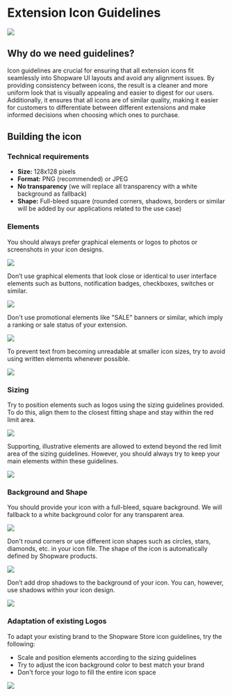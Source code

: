 # Extension Icon Guidelines

![](../../.gitbook/assets/extension-icon-guidelines-header.png)

## Why do we need guidelines?

Icon guidelines are crucial for ensuring that all extension icons fit seamlessly into Shopware UI layouts and avoid any alignment issues. By providing consistency between icons, the result is a cleaner and more uniform look that is visually appealing and easier to digest for our users.
Additionally, it ensures that all icons are of similar quality, making it easier for customers to differentiate between different extensions and make informed decisions when choosing which ones to purchase.

## Building the icon

### Technical requirements

- **Size:** 128x128 pixels
- **Format:** PNG (recommended) or JPEG
- **No transparency** (we will replace all transparency with a white background as fallback)
- **Shape:** Full-bleed square (rounded corners, shadows, borders or similar will be added by our applications related to the use case)

### Elements

You should always prefer graphical elements or logos to photos or screenshots in your icon designs.

![](../../.gitbook/assets/extension-icon-guidelines-elements-1.png)

Don’t use graphical elements that look close or identical to user interface elements such as buttons, notification badges, checkboxes, switches or similar.

![](../../.gitbook/assets/extension-icon-guidelines-elements-2.png)

Don't use promotional elements like "SALE" banners or similar, which imply a ranking or sale status of your extension.

![](../../.gitbook/assets/extension-icon-guidelines-elements-3.png)

To prevent text from becoming unreadable at smaller icon sizes, try to avoid using written elements whenever possible.

![](../../.gitbook/assets/extension-icon-guidelines-elements-4.png)

### Sizing

Try to position elements such as logos using the sizing guidelines provided. To do this, align them to the closest fitting shape and stay within the red limit area.

![](../../.gitbook/assets/extension-icon-guidelines-sizing-1.png)

Supporting, illustrative elements are allowed to extend beyond the red limit area of the sizing guidelines. However, you should always try to keep your main elements within these guidelines.

![](../../.gitbook/assets/extension-icon-guidelines-sizing-2.png)

### Background and Shape

You should provide your icon with a full-bleed, square background. We will fallback to a white background color for any transparent area.

![](../../.gitbook/assets/extension-icon-guidelines-background-1.png)

Don't round corners or use different icon shapes such as circles, stars, diamonds, etc. in your icon file. The shape of the icon is automatically defined by Shopware products.

![](../../.gitbook/assets/extension-icon-guidelines-background-2.png)

Don’t add drop shadows to the background of your icon. You can, however, use shadows within your icon design.

![](../../.gitbook/assets/extension-icon-guidelines-background-3.png)

### Adaptation of existing Logos

To adapt your existing brand to the Shopware Store icon guidelines, try the following:

- Scale and position elements according to the sizing guidelines
- Try to adjust the icon background color to best match your brand
- Don't force your logo to fill the entire icon space

![](../../.gitbook/assets/extension-icon-guidelines-logos-1.png)

